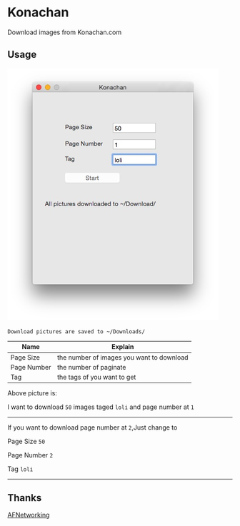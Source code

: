 # Konachan

Download images from Konachan.com

## Usage
![Konachan](/Konachan.jpg)

    Download pictures are saved to ~/Downloads/

Name | Explain
--- | ---
Page Size | the number of images you want to download
Page Number | the number of paginate
Tag | the tags of you want to get

Above picture is:

I want to download `50` images taged `loli` and page number at `1`

---

If you want to download page number at `2`,Just change to

Page Size `50`

Page Number `2`

Tag `loli`

---

## Thanks
[AFNetworking](https://github.com/AFNetworking/AFNetworking)
